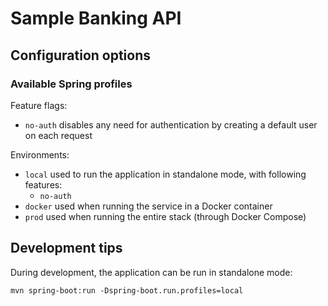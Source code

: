 # Sample Banking API

## Configuration options

### Available Spring profiles

Feature flags:
 - `no-auth` disables any need for authentication by creating a default user on each request

Environments:
 - `local` used to run the application in standalone mode, with following features:
   - `no-auth`
 - `docker` used when running the service in a Docker container
 - `prod` used when running the entire stack (through Docker Compose)

## Development tips

During development, the application can be run in standalone mode:

```shell script
mvn spring-boot:run -Dspring-boot.run.profiles=local
```

